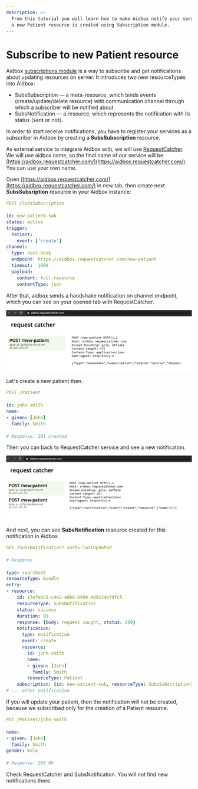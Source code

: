 ```yaml
---
description: >-
  From this tutorial you will learn how to make Aidbox notify your service when
  a new Patient resource is created using Subscription module.
---
```


# Subscribe to new Patient resource

Aidbox [subscriptions module](../../../modules/topic-based-subscriptions/subscriptions-1.md) is a way to subscribe and get notifications about updating resources on server. It introduces two new resourceTypes into Aidbox:

* SubsSubscription — a meta-resource, which binds events (create/update/delete resource) with communication channel through which a subscriber will be notified about.
* SubsNotification — a resource, which represents the notification with its status (sent or not).

In order to start receive notifications, you have to register your services as a subscriber in Aidbox by creating a **SubsSubscription** resource.

As external service to integrate Aidbox with, we will use [RequestCatcher](https://requestcatcher.com/). We will use aidbox name, so the final name of our service will be [https://aidbox.requestcatcher.com/](https://aidbox.requestcatcher.com/). You can use your own name.

Open [https://aidbox.requestcatcher.com/](https://aidbox.requestcatcher.com/) in new tab, then create next **SubsSubsription** resource in your Aidbox instance:

```yaml
POST /SubsSubscription

id: new-patient-sub
status: active
trigger:
  Patient: 
    event: ['create']
channel:
  type: rest-hook
  endpoint: https://aidbox.requestcatcher.com/new-patient
  timeout:  1000
  payload:
    content: full-resource
    contentType: json
```

After that, aidbox sends a handshake notification on channel.endpoint, which you can see on your opened tab with RequestCatcher.

![](../../../.gitbook/assets/screenshot-2020-11-11-at-20.06.20.png)

Let's create a new patient then.

```yaml
POST /Patient

id: john-smith 
name:
- given: [John]
  family: Smith

# Response: 201 Created
```

Then you can back to RequestCatcher service and see a new notification.

![](../../../.gitbook/assets/screenshot-2020-11-11-at-20.06.57.png)

And next, you can see **SubsNotification** resource created for this notification in Aidbox.

```yaml
GET /SubsNotification?_sort=-lastUpdated

# Response

type: searchset
resourceType: Bundle
entry:
- resource:
    id: 17efebc5-c4e2-4db8-b999-dd5c24b7dfc5
    resourceType: SubsNotification
    status: success
    duration: 99
    response: {body: request caught, status: 200}
    notification:
      type: notification
      event: create
      resource:
        id: john-smith
        name:
        - given: [John]
          family: Smith
        resourceType: Patient
    subscription: {id: new-patient-sub, resourceType: SubsSubscription}
# ... other notification
```

If you will update your patient, then the notification will not be created, because we subscribed only for the creation of a Patient resource.

```yaml
PUT /Patient/john-smith

name:
- given: [John]
  family: Smith
gender: male

# Response: 200 OK
```

Check RequestCatcher and SubsNotification. You will not find new notifications there.
